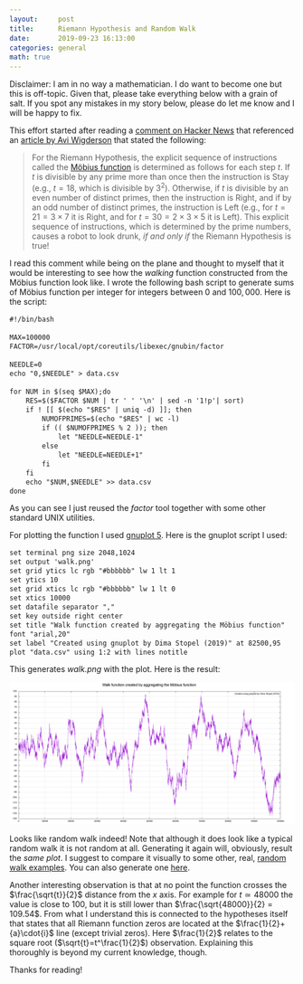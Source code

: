 ```yaml
---
layout:     post
title:      Riemann Hypothesis and Random Walk 
date:       2019-09-23 16:13:00
categories: general
math: true
---
```


Disclaimer: I am in no way a mathematician. I do want to become one but this is off-topic. Given that, please take everything below with a grain of salt. If you spot any mistakes in my story below, please do let me know and I will be happy to fix. 

This effort started after reading a [comment on Hacker News](https://news.ycombinator.com/item?id=20913409) that referenced an [article by Avi Wigderson](https://www.ias.edu/ideas/2009/wigderson-randomness-pseudorandomness) that stated the following: 

> For the Riemann Hypothesis, the explicit sequence of instructions called the [Möbius function](https://en.wikipedia.org/wiki/M%C3%B6bius_function) is determined as follows for each step $t$. If $t$ is divisible by any prime more than once then the instruction is Stay (e.g., $t=18$, which is divisible by $3^2$). Otherwise, if $t$ is divisible by an even number of distinct primes, then the instruction is Right, and if by an odd number of distinct primes, the instruction is Left (e.g., for $t = 21 = 3\times7$ it is Right, and for $t = 30 = 2\times3\times5$ it is Left). This explicit sequence of instructions, which is determined by the prime numbers, causes a robot to look drunk, *if and only if* the Riemann Hypothesis is true!    

I read this comment while being on the plane and thought to myself that it would be interesting to see how the *walking* function constructed from the Möbius function look like. I wrote the following bash script to generate sums of Möbius function per integer for integers between $0$ and $100,000$. Here is the script: 

```
#!/bin/bash

MAX=100000
FACTOR=/usr/local/opt/coreutils/libexec/gnubin/factor

NEEDLE=0
echo "0,$NEEDLE" > data.csv

for NUM in $(seq $MAX);do
	RES=$($FACTOR $NUM | tr ' ' '\n' | sed -n '1!p'| sort)
	if ! [[ $(echo "$RES" | uniq -d) ]]; then
	    NUMOFPRIMES=$(echo "$RES" | wc -l)
	    if (( $NUMOFPRIMES % 2 )); then
	        let "NEEDLE=NEEDLE-1"
	    else
	        let "NEEDLE=NEEDLE+1"
	    fi
	fi
	echo "$NUM,$NEEDLE" >> data.csv
done

```

As you can see I just reused the *factor* tool together with some other standard UNIX utilities. 

For plotting the function I used [gnuplot 5](http://www.gnuplot.info). Here is the gnuplot script I used:

```
set terminal png size 2048,1024
set output 'walk.png'
set grid ytics lc rgb "#bbbbbb" lw 1 lt 1
set ytics 10
set grid xtics lc rgb "#bbbbbb" lw 1 lt 0
set xtics 10000
set datafile separator ","
set key outside right center
set title "Walk function created by aggregating the Möbius function" font "arial,20"
set label "Created using gnuplot by Dima Stopel (2019)" at 82500,95
plot "data.csv" using 1:2 with lines notitle
```

This generates *walk.png* with the plot. Here is the result:

<p align="center">
  <img src="/images/primes/walk.png" />
</p>

Looks like random walk indeed! Note that although it does look like a typical random walk it is not random at all. Generating it again will, obviously, result the *same plot*. I suggest to compare it visually to some other, real, [random walk examples](https://www.google.com/search?tbm=isch&q=random+walk). You can also generate one [here](http://e.sci.osaka-cu.ac.jp/yoshino/download/rw/).

Another interesting observation is that at no point the function crosses the $\frac{\sqrt{t}}{2}$ distance from the $x$ axis. For example for $t\simeq48000$ the value is close to $100$, but it is still lower than $\frac{\sqrt{48000}}{2} = 109.54$. From what I understand this is connected to the hypotheses itself that states that all Riemann function zeros are located at the $\frac{1}{2}+{a}\cdot{i}$ line (except trivial zeros). Here $\frac{1}{2}$ relates to the square root ($\sqrt{t}=t^\frac{1}{2}$) observation. Explaining this thoroughly is beyond my current knowledge, though. 

Thanks for reading!

